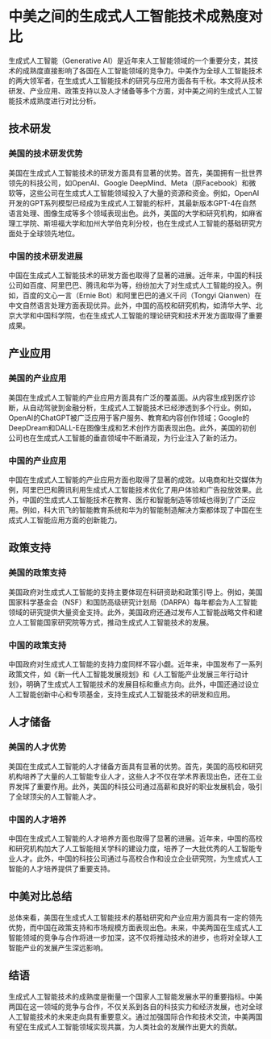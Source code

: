 # 中美之间的生成式人工智能技术成熟度对比

生成式人工智能（Generative AI）是近年来人工智能领域的一个重要分支，其技术的成熟度直接影响了各国在人工智能领域的竞争力。中美作为全球人工智能技术的两大领军者，在生成式人工智能技术的研究与应用方面各有千秋。本文将从技术研发、产业应用、政策支持以及人才储备等多个方面，对中美之间的生成式人工智能技术成熟度进行对比分析。

## 技术研发

### 美国的技术研发优势

美国在生成式人工智能技术的研发方面具有显著的优势。首先，美国拥有一批世界领先的科技公司，如OpenAI、Google DeepMind、Meta（原Facebook）和微软等，这些公司在生成式人工智能领域投入了大量的资源和资金。例如，OpenAI开发的GPT系列模型已经成为生成式人工智能的标杆，其最新版本GPT-4在自然语言处理、图像生成等多个领域表现出色。此外，美国的大学和研究机构，如麻省理工学院、斯坦福大学和加州大学伯克利分校，也在生成式人工智能的基础研究方面处于全球领先地位。

### 中国的技术研发进展

中国在生成式人工智能技术的研发方面也取得了显著的进展。近年来，中国的科技公司如百度、阿里巴巴、腾讯和华为等，纷纷加大了对生成式人工智能的投入。例如，百度的文心一言（Ernie Bot）和阿里巴巴的通义千问（Tongyi Qianwen）在中文自然语言处理方面表现优异。此外，中国的高校和研究机构，如清华大学、北京大学和中国科学院，也在生成式人工智能的理论研究和技术开发方面取得了重要成果。

## 产业应用

### 美国的产业应用

美国在生成式人工智能的产业应用方面具有广泛的覆盖面。从内容生成到医疗诊断，从自动驾驶到金融分析，生成式人工智能技术已经渗透到多个行业。例如，OpenAI的ChatGPT被广泛应用于客户服务、教育和内容创作领域；Google的DeepDream和DALL-E在图像生成和艺术创作方面表现出色。此外，美国的初创公司也在生成式人工智能的垂直领域中不断涌现，为行业注入了新的活力。

### 中国的产业应用

中国在生成式人工智能的产业应用方面也取得了显著的成效。以电商和社交媒体为例，阿里巴巴和腾讯利用生成式人工智能技术优化了用户体验和广告投放效果。此外，中国的生成式人工智能技术在教育、医疗和智能制造等领域也得到了广泛应用。例如，科大讯飞的智能教育系统和华为的智能制造解决方案都体现了中国在生成式人工智能应用方面的创新能力。

## 政策支持

### 美国的政策支持

美国政府对生成式人工智能的支持主要体现在科研资助和政策引导上。例如，美国国家科学基金会（NSF）和国防高级研究计划局（DARPA）每年都会为人工智能领域的研究提供大量资金支持。此外，美国政府还通过发布人工智能战略文件和建立人工智能国家研究院等方式，推动生成式人工智能技术的发展。

### 中国的政策支持

中国政府对生成式人工智能的支持力度同样不容小觑。近年来，中国发布了一系列政策文件，如《新一代人工智能发展规划》和《人工智能产业发展三年行动计划》，明确了生成式人工智能技术的发展目标和重点方向。此外，中国还通过设立人工智能创新中心和专项基金，支持生成式人工智能技术的研发和应用。

## 人才储备

### 美国的人才优势

美国在生成式人工智能的人才储备方面具有显著的优势。首先，美国的高校和研究机构培养了大量的人工智能专业人才，这些人才不仅在学术界表现出色，还在工业界发挥了重要作用。此外，美国的科技公司通过高薪和良好的职业发展机会，吸引了全球顶尖的人工智能人才。

### 中国的人才培养

中国在生成式人工智能的人才培养方面也取得了显著的进展。近年来，中国的高校和研究机构加大了人工智能相关学科的建设力度，培养了一大批优秀的人工智能专业人才。此外，中国的科技公司通过与高校合作和设立企业研究院，为生成式人工智能的人才培养提供了重要支持。

## 中美对比总结

总体来看，美国在生成式人工智能技术的基础研究和产业应用方面具有一定的领先优势，而中国在政策支持和市场规模方面表现出色。未来，中美两国在生成式人工智能领域的竞争与合作将进一步加深，这不仅将推动技术的进步，也将对全球人工智能产业的发展产生深远影响。

## 结语

生成式人工智能技术的成熟度是衡量一个国家人工智能发展水平的重要指标。中美两国在这一领域的竞争与合作，不仅关系到各自的科技实力和经济发展，也对全球人工智能技术的未来走向具有重要意义。通过加强国际合作和技术交流，中美两国有望在生成式人工智能领域实现共赢，为人类社会的发展作出更大的贡献。